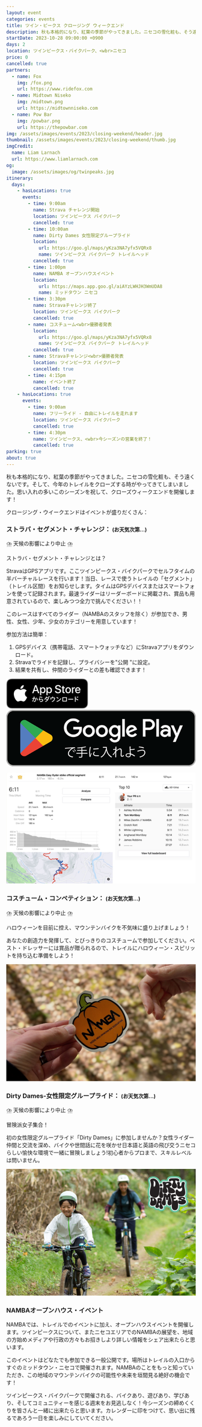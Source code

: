 ```yaml
---
layout: event
categories: events
title: ツイン・ピークス クロージング ウィークエンド
description: 秋も本格的になり、紅葉の季節がやってきました。ニセコの雪化粧も、そう遠くないです。そして、今年のトレイルをクローズする時がやってきてしまいました。思い入れの多いこのシーズンを祝して、クローズウィークエンドを開催します！
startDate: 2023-10-28 09:00:00 +0900
days: 2
location: ツインピークス・バイクパーク、<wbr>ニセコ
price: 0
cancelled: true
partners:
  - name: Fox
    img: /fox.png
    url: https://www.ridefox.com
  - name: Midtown Niseko
    img: /midtown.png
    url: https://midtownniseko.com
  - name: Pow Bar
    img: /powbar.png
    url: https://thepowbar.com
img: /assets/images/events/2023/closing-weekend/header.jpg
thumbnail: /assets/images/events/2023/closing-weekend/thumb.jpg
imgCredit:
  name: Liam Larnach
  url: https://www.liamlarnach.com
og:
  image: /assets/images/og/twinpeaks.jpg
itinerary:
  days:
    - hasLocations: true
      events:
        - time: 9:00am
          name: Strava チャレンジ開始
          location: ツインピークス バイクパーク
          cancelled: true
        - time: 10:00am
          name: Dirty Dames 女性限定グループライド
          location:
            url: https://goo.gl/maps/yKza3NA7yfx5VQRx8
            name: ツインピークス バイクパーク トレイルヘッド
          cancelled: true
        - time: 1:00pm
          name: NAMBA オープンハウスイベント
          location:
            url: https://maps.app.goo.gl/aiAYzLWHJH3WmUDA8
            name: ミッドタウン ニセコ
        - time: 3:30pm
          name: Stravaチャレンジ終了
          location: ツインピークス バイクパーク
          cancelled: true
        - name: コスチューム<wbr>優勝者発表
          location:
            url: https://goo.gl/maps/yKza3NA7yfx5VQRx8
            name: ツインピークス バイクパーク トレイルヘッド
          cancelled: true
        - name: Stravaチャレンジ<wbr>優勝者発表
          location: ツインピークス バイクパーク
          cancelled: true
        - time: 4:15pm
          name: イベント終了
          cancelled: true
    - hasLocations: true
      events:
        - time: 9:00am
          name: フリーライド - 自由にトレイルを走れます
          location: ツインピークス バイクパーク
          cancelled: true
        - time: 4:30pm
          name: ツインピークス、<wbr>今シーズンの営業を終了！
          cancelled: true
parking: true
about: true
---
```

<p class="ja">秋も<wbr>本格的に<wbr>なり、<wbr>紅葉の<wbr>季節が<wbr>やってきました。<wbr>ニセコの<wbr>雪化粧も、<wbr>そう<wbr>遠くないです。<wbr>そして、<wbr>今年の<wbr>トレイルを<wbr>クローズする<wbr>時が<wbr>やってきてしまいました。<wbr>思い入れの<wbr>多い<wbr>この<wbr>シーズンを<wbr>祝して、<wbr>クローズウィークエンドを<wbr>開催します！</p>

<p class="ja">クロージング・ウイークエンドは<wbr>イベントが<wbr>盛りだくさん<wbr>：</p>

### <span class="ja">ストラバ・<wbr>セグメント・チャレンジ： <small>(お天気次第...)</small></span>

<span class="cancelled">⛈️ 天候の影響により中止 ⛈️</span>

<p class="ja">ストラバ・<wbr>セグメント・チャレンジとは？</p>

<p class="ja">Stravaは<wbr>GPSアプリです。<wbr>ここツインピークス・バイクパークで<wbr>セルフタイムの<wbr>半バーチャルレースを<wbr>行います！<wbr>当日、<wbr>レースで<wbr>使う<wbr>トレイルの<wbr>「セグメント」<wbr>（トレイル区間）を<wbr>お知らせします。<wbr>タイムは<wbr>GPSデバイスまたは<wbr>スマートフォンを<wbr>使って<wbr>記録されます。<wbr>最速ライダーは<wbr>リーダーボードに<wbr>掲載され、<wbr>賞品も<wbr>用意されているので、<wbr>楽しみつつ全力で<wbr>挑んでください！！</p>

<p class="ja">この<wbr>レースは<wbr>すべての<wbr>ライダー<wbr>（NAMBAの<wbr>スタッフを<wbr>除く）が<wbr>参加でき、<wbr>男性、<wbr>女性、<wbr>少年、<wbr>少女の<wbr>カテゴリーを<wbr>用意しています！</p>

<p class="ja">参加方法は<wbr>簡単：</p>

1. <span class="ja">GPSデバイス（携帯電話、<wbr>スマートウォッチなど）に<wbr>Stravaアプリを<wbr>ダウンロード。</span>
1. <span class="ja">Stravaで<wbr>ライドを<wbr>記録し、<wbr>プライバシーを<wbr> "公開 "に<wbr>設定。</span>
1. <span class="ja">結果を<wbr>共有し、<wbr>仲間の<wbr>ライダーとの<wbr>差も<wbr>確認できます！</span>


<div class="download">
  <a href="https://apps.apple.com/jp/app/strava-ランニング-ライド-ハイキング/id426826309"><img src="/assets/images/apps/app-store.ja.svg" /></a>
  <a href="https://play.google.com/store/apps/details?id=com.strava"><img src="/assets/images/apps/google-play.ja.png" /></a>
</div>

![](/assets/images/events/2023/closing-weekend/strava.jpg)

### <span class="ja">コスチューム・コンペティション： <small>(お天気次第...)</small></span>

<span class="cancelled">⛈️ 天候の影響により中止 ⛈️</span>

<p class="ja">ハロウィーンを<wbr>目前に<wbr>控え、<wbr>マウンテンバイクを<wbr>不気味に<wbr>盛り上げましょう！</p>

<p class="ja">あなたの<wbr>創造力を<wbr>発揮して、と<wbr>びっきりの<wbr>コスチュームで<wbr>参加してください。ベスト・ドレッサーには<wbr>賞品が<wbr>贈られるので、<wbr>トレイルに<wbr>ハロウィーン・スピリットを<wbr>持ち込む<wbr>準備を<wbr>しよう！</p>

![](/assets/images/events/2023/closing-weekend/pumpkin.jpg)

### <span class="ja">Dirty Dames-女性限定グループライド： <small>(お天気次第...)</small></span>

<span class="cancelled">⛈️ 天候の影響により中止 ⛈️</span>

<p class="ja">冒険派女子集合！</p>

<p class="ja">初の<wbr>女性限定グループライド<wbr>「Dirty Dames」に<wbr>参加しませんか？<wbr>女性ライダー仲間と<wbr>交流を<wbr>深め、<wbr>バイクや<wbr>世間話に<wbr>花を<wbr>咲かせ日本語と<wbr>英語の<wbr>飛び交う<wbr>ニセコらしい<wbr>愉快な<wbr>環境で<wbr>一緒に<wbr>冒険しましょう<wbr>!初心者から<wbr>プロまで、<wbr>スキルレベルは<wbr>問いません。</p>

![](/assets/images/events/2023/closing-weekend/dirtydames.jpg)

### <span class="ja">NAMBAオープンハウス・イベント</span>

<p class="ja">NAMBAでは、<wbr>トレイルでの<wbr>イベントに<wbr>加え、<wbr>オープンハウスイベントを<wbr>開催します。<wbr>ツインピークスに<wbr>ついて、<wbr>また<wbr>ニセコエリアでの<wbr>NAMBAの<wbr>展望を、<wbr>地域の<wbr>方始めメディアや<wbr>行政の<wbr>方々も<wbr>お招きしより<wbr>詳しい<wbr>情報を<wbr>シェア出来たらと<wbr>思います。</p>

<p class="ja">この<wbr>イベントは<wbr>どなたでも<wbr>参加できる<wbr>一般公開です。<wbr>場所は<wbr>トレイルの<wbr>入口から<wbr>すぐの<wbr>ミッドタウン・ニセコで<wbr>開催されます。<wbr>NAMBAの<wbr>ことを<wbr>もっと<wbr>知っていただき、<wbr>この<wbr>地域の<wbr>マウンテンバイクの<wbr>可能性や<wbr>未来を<wbr>垣間<wbr>見る<wbr>絶好の<wbr>機会です！</p>

<p class="ja">ツインピークス・バイクパークで<wbr>開催される、<wbr>バイクあり、<wbr>遊びあり、<wbr>学びあり、<wbr>そして<wbr>コミュニティーを<wbr>感じる<wbr>週末を<wbr>お見逃しなく！<wbr>今<wbr>シーズンの<wbr>締めくくりを<wbr>皆さんと<wbr>一緒に<wbr>出来たらと<wbr>思います。<wbr>カレンダーに<wbr>印を<wbr>つけて、<wbr>思い出に<wbr>残るであろう<wbr>一日を<wbr>楽しみに<wbr>していてください。</p>


